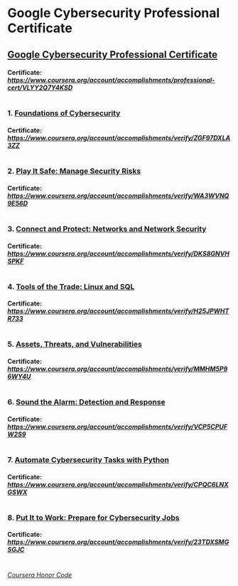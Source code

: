 # Google Cybersecurity Professional Certificate


## [Google Cybersecurity Professional Certificate](https://www.coursera.org/professional-certificates/google-cybersecurity)
####    **Certificate:** _https://www.coursera.org/account/accomplishments/professional-cert/VLYY2Q7Y4KSD_
#

### 1. [Foundations of Cybersecurity](https://www.coursera.org/learn/foundations-of-cybersecurity?specialization=google-cybersecurity)

####    **Certificate:** _https://www.coursera.org/account/accomplishments/verify/ZGF97DXLA3ZZ_
#
### 2. [Play It Safe: Manage Security Risks](https://www.coursera.org/learn/manage-security-risks?specialization=google-cybersecurity)

####    **Certificate:** _https://www.coursera.org/account/accomplishments/verify/WA3WVNQ9E56D_
#   
### 3. [Connect and Protect: Networks and Network Security](https://www.coursera.org/learn/networks-and-network-security?specialization=google-cybersecurity)

####    **Certificate:** _https://www.coursera.org/account/accomplishments/verify/DKS8GNVHSPKF_
#   
### 4. [Tools of the Trade: Linux and SQL](https://www.coursera.org/learn/linux-and-sql?specialization=google-cybersecurity)

####    **Certificate:** _https://www.coursera.org/account/accomplishments/verify/H25JPWHTR733_
#
### 5. [Assets, Threats, and Vulnerabilities](https://www.coursera.org/learn/assets-threats-and-vulnerabilities?specialization=google-cybersecurity)

####    **Certificate:** _https://www.coursera.org/account/accomplishments/verify/MMHM5P96WY4U_
#
### 6. [Sound the Alarm: Detection and Response](https://www.coursera.org/learn/detection-and-response?specialization=google-cybersecurity)

####    **Certificate:** _https://www.coursera.org/account/accomplishments/verify/VCP5CPUFW2S9_
#
### 7. [Automate Cybersecurity Tasks with Python](https://www.coursera.org/learn/automate-cybersecurity-tasks-with-python?specialization=google-cybersecurity)

####    **Certificate:** _https://www.coursera.org/account/accomplishments/verify/CPQC6LNXGSWX_
#
### 8. [Put It to Work: Prepare for Cybersecurity Jobs](https://www.coursera.org/learn/prepare-for-cybersecurity-jobs?specialization=google-cybersecurity)

####    **Certificate:** _https://www.coursera.org/account/accomplishments/verify/23TDXSMGSGJC_
#


[*Coursera Honor Code*](https://www.coursera.support/s/article/209818863-Coursera-Honor-Code?language=en_US)

